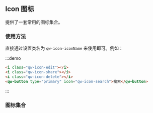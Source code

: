 <script>
  const iconList = require('examples/icon.json');

  export default {
    data() {
      return {
        icons: iconList
      };
    }
  }
</script>

<style>
  .demo-icon .source > i {
    color: #606266;
    margin: 0 20px;
    font-size: 1.5em;
    vertical-align: middle;
  }
  
  .demo-icon .source > button {
    margin: 0 20px;
  }

  .qw-doc-container .qw-doc-content > ul.icon-list {
    overflow: hidden;
    list-style: none;
    padding: 0;
    border: solid 1px #eaeefb;
    border-radius: 4px;
  }
  .icon-list li {
    float: left;
    width: 16.66%;
    text-align: center;
    height: 120px;
    line-height: 120px;
    color: #666;
    font-size: 13px;
    transition: color .15s linear;

    border-right: 1px solid #eee;
    border-bottom: 1px solid #eee;
    margin-right: -1px;
    margin-bottom: -1px;

    @utils-vertical-center;

    span {
      display: inline-block;
      line-height: normal;
      vertical-align: middle;
      font-family: 'Helvetica Neue',Helvetica,'PingFang SC','Hiragino Sans GB','Microsoft YaHei',SimSun,sans-serif;
      color: #99a9bf;
    }
    
    i {
      display: block;
      font-size: 32px;
      margin-bottom: 15px;
      color: #606266;
    }
    
    .icon-name {
      display: inline-block;
      padding: 0 3px;
      height: 1em;
      color: #606266;
    }
    
    &:hover {
      color: rgb(92, 182, 255);
    }
  }
</style>

## Icon 图标

提供了一套常用的图标集合。

### 使用方法

直接通过设置类名为 `qw-icon-iconName` 来使用即可。例如：

:::demo
```html
<i class="qw-icon-edit"></i>
<i class="qw-icon-share"></i>
<i class="qw-icon-delete"></i>
<qw-button type="primary" icon="qw-icon-search">搜索</qw-button>

```
:::

### 图标集合

<template>
<ul class="icon-list">
  <li v-for="name in icons" :key="name">
    <span>
      <i :class="'qw-icon-' + name"></i>
      <span class="icon-name">{{'qw-icon-' + name}}</span>
    </span>
  </li>
</ul>
</template>
